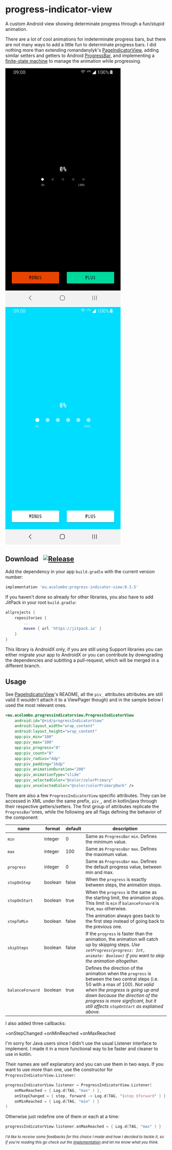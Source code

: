 # progress-indicator-view
A custom Android view showing determinate progress through a fun/stupid animation.

There are a lot of cool animations for indeterminate progress bars, but there are not many ways to add a little fun to determinate progress bars. I did nothing more than extending romandanylyk's [PageIndicatorView](https://github.com/romandanylyk/PageIndicatorView), adding similar setters and getters to Android [ProgressBar](https://developer.android.com/reference/android/widget/ProgressBar), and implementing a [finite-state machine](https://en.wikipedia.org/wiki/Finite-state_machine) to manage the animation while progressing.

![exmaple Shenzen](docs/gifs/Progress_Indicator_View_Example_2019-07-03-09-41-26.gif)
![example Shenyang](docs/gifs/Progress_Indicator_View_Example_2019-07-03-09-42-41.gif)

## Download &nbsp; [![Release](https://jitpack.io/v/eu.acolombo/progress-indicator-view.svg)](https://jitpack.io/#eu.acolombo/progress-indicator-view)

Add the dependency in your app  `build.gradle` with the current version number: 

```gradle
implementation 'eu.acolombo:progress-indicator-view:0.3.5'
```

If you haven't done so already for other libraries, you also have to add JitPack in your root `build.gradle`:
```gradle
allprojects {
    repositories {
        ..
        maven { url 'https://jitpack.io' }
    }
}
```

This library is AndroidX only, if you are still using Support libraries you can either migrate your app to AndroidX or you can contribute by downgrading the dependencies and subitting a pull-request, which will be merged in a different branch.

## Usage

See [PageIndicatorView](https://github.com/romandanylyk/PageIndicatorView)'s README, all the `piv_` attributes attributes are still valid (I wouldn't attach it to a ViewPager though) and in the sample below I used the most relevant ones.

```xml
<eu.acolombo.progressindicatorview.ProgressIndicatorView
    android:id="@+id/progressIndicatorView"
    android:layout_width="wrap_content"
    android:layout_height="wrap_content"
    app:piv_min="100"
    app:piv_max="100"
    app:piv_progress="0"
    app:piv_count="8"
    app:piv_radius="4dp"
    app:piv_padding="16dp"
    app:piv_animationDuration="200"
    app:piv_animationType="slide"
    app:piv_selectedColor="@color/colorPrimary"
    app:piv_unselectedColor="@color/colorPrimaryDark" />
```

There are also a few `ProgressIndicatorView` specific attributes. They can be accessed in XML under the same prefix, `piv_`, and in kotlin/java through their respective getters/setters. The first group of attributes replicate the `ProgressBar`'ones, while the following are all flags defining the behavior of the component:

name             | format  | default | description
---------------- | ------- | ------- | ------------------
`min`            | integer | 0       | Same as `ProgressBar` `min`. Defines the minimum value.  
`max`            | integer | 100     | Same as `ProgressBar` `max`. Defines the maximum value.  
`progress`       | integer | 0       | Same as `ProgressBar` `max`. Defines the default progress value, between min and max.  
`stopOnStep`     | boolean | false   | When the `progress` is exactly between steps, the animation stops.
`stopOnStart`    | boolean | true    | When the `progress` is the same as the starting limit, the animation stops. This limit is `min` if `balanceForward` is true, `max` otherwise.
`stepToMin`      | boolean | false   | The animation always goes back to the first step instead of going back to the previous one.
`skipSteps`      | boolean | false   | If the `progress` is faster than the animation, the animation will catch up by skipping steps. *Use `setProgress(progress: Int, animate: Boolean)` if you want to skip the animation altogether.*
`balanceForward` | boolean | true    | Defines the direction of the animation when the `progress` is between the two central steps (i.e. 50 with a max of 100). *Not valid when the progress is going up and down because the direction of the progress is more signficant, but it still affects `stopOnStart` as explained above.*

I also added three callbacks:

+onStepChanged
+onMinReached
+onMaxReached

I'm sorry for Java users since I didn't use the usual Listener interface to implement. I made it in a more functional way to be faster and cleaner to use in kotlin.

Their names are self explanatory and you can use them in two ways. If you want to use more than one, use the constructor for `ProgressIndicatorView.Listener`:
```kotlin
progressIndicatorView.listener = ProgressIndicatorView.Listener(
    onMaxReached = { Log.d(TAG, "max" ) },
    onStepChanged = { step, forward -> Log.d(TAG, "$step $forward" ) },
    onMinReached = { Log.d(TAG, "min" ) }
)
```
Otherwise just redefine one of them or each at a time:
```kotlin
progressIndicatorView.listener.onMaxReached = { Log.d(TAG, "max" ) }
```
<small>*I'd like to receive some feedbacks for this choice I made and how I decided to tackle it, so if you're reading this go check out the [implementation](https://github.com/acolombo25/progress-indicator-view/blob/master/progress-indicator-view/src/main/java/eu/acolombo/progressindicatorview/ProgressIndicatorView.kt#L16) and let me know what you think.*</small>
